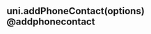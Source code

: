 ## uni.addPhoneContact(options) @addphonecontact

<!-- UTSAPIJSON.addPhoneContact.description -->

<!-- UTSAPIJSON.addPhoneContact.compatibility -->

<!-- UTSAPIJSON.addPhoneContact.param -->

<!-- UTSAPIJSON.addPhoneContact.returnValue -->

<!-- UTSAPIJSON.addPhoneContact.example -->

<!-- UTSAPIJSON.addPhoneContact.tutorial -->

<!-- UTSAPIJSON.addPhoneContact.example -->

<!-- UTSAPIJSON.general_type.name -->

<!-- UTSAPIJSON.general_type.param -->